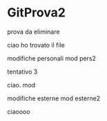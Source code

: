 # GitProva2

prova da eliminare




ciao ho trovato il file

modifiche personali
mod pers2


tentativo 3

ciao.
mod


modifiche esterne
 mod esterne2

ciaoooo
